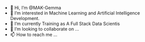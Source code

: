 - 👋 Hi, I’m @MAK-Gemma
- 👀 I’m interested in Machine Learning and Artificial Intelligence Development.
- 🌱 I’m currently Training as A Full Stack Data Scientis 
- 💞️ I’m looking to collaborate on ...
- 📫 How to reach me ...

<!---
MAK-Gemma/MAK-Gemma is a ✨ special ✨ repository because its `README.md` (this file) appears on your GitHub profile.
You can click the Preview link to take a look at your changes.
--->
